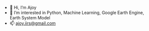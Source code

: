 - 👋 Hi, I’m Ajoy
- 👀 I’m interested in Python, Machine Learning, Google Earth Engine, Earth System Model
- 📫 ajoy.iirs@gmail.com


<!---
ajoyk11/ajoyk11 is a ✨ special ✨ repository because its `README.md` (this file) appears on your GitHub profile.
You can click the Preview link to take a look at your changes.
--->
